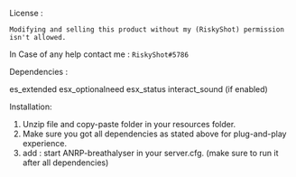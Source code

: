 License : 

`Modifying and selling this product without my (RiskyShot) permission isn't allowed.`

In Case of any help contact me : `RiskyShot#5786`

Dependencies : 

es_extended
esx_optionalneed
esx_status
interact_sound (if enabled)

Installation:

1. Unzip file and copy-paste folder in your resources folder.
2. Make sure you got all dependencies as stated above for plug-and-play experience.
3. add : start ANRP-breathalyser in your server.cfg. (make sure to run it after all dependencies)

